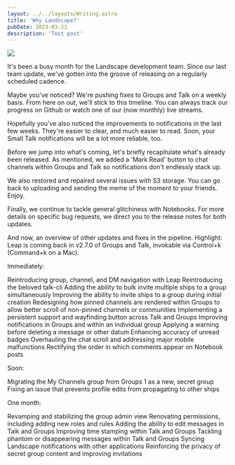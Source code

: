 ```yaml
---
layout: ../../layouts/Writing.astro
title: 'Why Landscape?'
pubDate: 2023-03-23
description: 'Test post'
---
```


![](https://cdn.sanity.io/images/p8faukar/production/d4d491fa756a62de1027ac6e48f1149ce0635fa7-1024x683.jpg)

It's been a busy month for the Landscape development team. Since our last team update, we've gotten into the groove of releasing on a regularly scheduled cadence.

Maybe you've noticed? We're pushing fixes to Groups and Talk on a weekly basis. From here on out, we'll stick to this timeline. You can always track our progress on Github or watch one of our (now monthly) live streams.

Hopefully you've also noticed the improvements to notifications in the last few weeks. They're easier to clear, and much easier to read. Soon, your Small Talk notifications will be a lot more reliable, too.

Before we jump into what's coming, let's briefly recapitulate what's already been released. As mentioned, we added a 'Mark Read' button to chat channels within Groups and Talk so notifications don't endlessly stack up.

We also restored and repaired several issues with S3 storage. You can go back to uploading and sending the meme of the moment to your friends. Enjoy.

Finally, we continue to tackle general glitchiness with Notebooks. For more details on specific bug requests, we direct you to the release notes for both updates.

And now, an overview of other updates and fixes in the pipeline. Highlight: Leap is coming back in v2.7.0 of Groups and Talk, invokable via Control+k (Command+k on a Mac).

Immediately:

Reintroducing group, channel, and DM navigation with Leap
Reintroducing the beloved talk-cli
Adding the ability to bulk invite multiple ships to a group simultaneously
Improving the ability to invite ships to a group during initial creation
Redesigning how pinned channels are rendered within Groups to allow better scroll of non-pinned channels or communities
Implementing a persistent support and wayfinding button across Talk and Groups
Improving notifications in Groups and within an individual group
Applying a warning before deleting a message or other datum
Enhancing accuracy of unread badges
Overhauling the chat scroll and addressing major mobile malfunctions
Rectifying the order in which comments appear on Notebook posts

Soon:

Migrating the My Channels group from Groups 1 as a new, secret group
Fixing an issue that prevents profile edits from propagating to other ships

One month:

Revamping and stabilizing the group admin view
Renovating permissions, including adding new roles and rules
Adding the ability to edit messages in Talk and Groups
Improving time stamping within Talk and Groups
Tackling phantom or disappearing messages within Talk and Groups
Syncing Landscape notifications with other applications
Reinforcing the privacy of secret group content and improving invitations